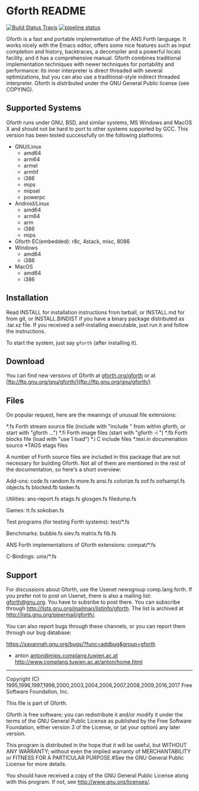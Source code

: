 # Gforth README

[![Build Status Travis](https://travis-ci.org/forthy42/gforth.png?branch=master)](https://travis-ci.org/forthy42/gforth)
[![pipeline status](https://gitlab.com/forthy42/gforth/badges/master/pipeline.svg)](https://gitlab.com/forthy42/gforth/commits/master)

Gforth is a fast and portable implementation of the ANS Forth
language. It works nicely with the Emacs editor, offers some nice
features such as input completion and history, backtraces, a
decompiler and a powerful locals facility, and it has a comprehensive
manual. Gforth combines traditional implementation techniques with
newer techniques for portability and performance: its inner
interpreter is direct threaded with several optimizations, but you can
also use a traditional-style indirect threaded interpreter.  Gforth is
distributed under the GNU General Public license (see COPYING).

## Supported Systems
Gforth runs under GNU, BSD, and similar systems, MS Windows and MacOS X
and should not be hard to port to other systems supported by GCC. This
version has been tested successfully on the following platforms:

- GNU/Linux
  - amd64
  - arm64
  - armel
  - armhf
  - i386
  - mips
  - mipsel
  - powerpc
- Android/Linux
  - amd64
  - arm64
  - arm
  - i386
  - mips
- Gforth EC(embedded): r8c, 4stack, misc, 8086
- Windows
  - amd64
  - i386
- MacOS
  - amd64
  - i386

## Installation
Read INSTALL for installation instructions from tarball,
or INSTALL.md for from git,
or INSTALL.BINDIST if you have
a binary package distributed as .tar.xz file.
If you received a self-installing executable,
just run it and follow the instructions.

To start the system, just say `gforth` (after installing it).

## Download
You can find new versions of Gforth at 
[gforth.org/gforth](https://gforth.org/gforth)
or at
[ftp://ftp.gnu.org/gnu/gforth/](ftp://ftp.gnu.org/gnu/gforth/)

## Files
On popular request, here are the meanings of unusual file extensions:

*.fs        Forth stream source file (include with "include <file>" from within
            gforth, or start with "gforth <file1> <file2> ...")
*.fi        Forth image files (start with "gforth -i <image file>")
*.fb        Forth blocks file (load with "use <block file> 1 load")
*.i         C include files
*.texi.in   documenation source
*TAGS       etags files

A number of Forth source files are included in this package that are
not necessary for building Gforth. Not all of them are mentioned in
the rest of the documentation, so here's a short overview:

Add-ons:
code.fs random.fs more.fs ansi.fs colorize.fs
oof.fs oofsampl.fs objects.fs blocked.fb tasker.fs

Utilities:
    ans-report.fs etags.fs glosgen.fs filedump.fs

Games:
    tt.fs sokoban.fs

Test programs (for testing Forth systems):
    test/*.fs

Benchmarks:
    bubble.fs siev.fs matrix.fs fib.fs

ANS Forth implementations of Gforth extensions:
    compat/*.fs

C-Bindings:
    unix/*.fs

## Support
For discussions about Gforth, use the Usenet newsgroup
comp.lang.forth.  If you prefer not to post on Usenet, there is also a
mailing list: gforth@gnu.org.  You have to subsribe to post there.
You can subscribe through
<http://lists.gnu.org/mailman/listinfo/gforth>.  The list is archived
at <http://lists.gnu.org/pipermail/gforth/>.

You can also report bugs through these channels, or you can report
them through our bug database:

https://savannah.gnu.org/bugs/?func=addbug&group=gforth

- anton
anton@mips.complang.tuwien.ac.at
http://www.complang.tuwien.ac.at/anton/home.html
-----
Copyright (C) 1995,1996,1997,1998,2000,2003,2004,2006,2007,2008,2009,2016,2017 Free Software Foundation, Inc.

This file is part of Gforth.

Gforth is free software; you can redistribute it and/or
modify it under the terms of the GNU General Public License
as published by the Free Software Foundation, either version 3
of the License, or (at your option) any later version.

This program is distributed in the hope that it will be useful,
but WITHOUT ANY WARRANTY; without even the implied warranty of
MERCHANTABILITY or FITNESS FOR A PARTICULAR PURPOSE.#See the
GNU General Public License for more details.

You should have received a copy of the GNU General Public License
along with this program. If not, see http://www.gnu.org/licenses/.
